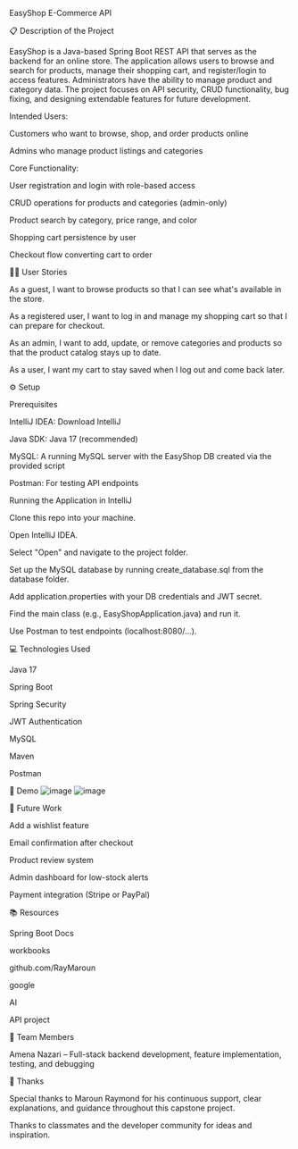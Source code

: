 EasyShop E-Commerce API

📋 Description of the Project

EasyShop is a Java-based Spring Boot REST API that serves as the backend for an online store.
The application allows users to browse and search for products, manage their shopping cart, and register/login to access features. 
Administrators have the ability to manage product and category data. 
The project focuses on API security, CRUD functionality, bug fixing, and designing extendable features for future development.

Intended Users:

Customers who want to browse, shop, and order products online

Admins who manage product listings and categories

Core Functionality:

User registration and login with role-based access

CRUD operations for products and categories (admin-only)

Product search by category, price range, and color

Shopping cart persistence by user

Checkout flow converting cart to order



🧑‍💻 User Stories

As a guest, I want to browse products so that I can see what's available in the store.

As a registered user, I want to log in and manage my shopping cart so that I can prepare for checkout.

As an admin, I want to add, update, or remove categories and products so that the product catalog stays up to date.

As a user, I want my cart to stay saved when I log out and come back later.

⚙️ Setup

Prerequisites

IntelliJ IDEA: Download IntelliJ


Java SDK: Java 17 (recommended)


MySQL: A running MySQL server with the EasyShop DB created via the provided script


Postman: For testing API endpoints


Running the Application in IntelliJ

Clone this repo into your machine.


Open IntelliJ IDEA.


Select "Open" and navigate to the project folder.


Set up the MySQL database by running create_database.sql from the database folder.


Add application.properties with your DB credentials and JWT secret.


Find the main class (e.g., EasyShopApplication.java) and run it.


Use Postman to test endpoints (localhost:8080/...).


💻 Technologies Used

Java 17


Spring Boot


Spring Security


JWT Authentication


MySQL


Maven


Postman


🎥 Demo ![image](https://github.com/user-attachments/assets/689b4933-3a44-42ae-a1b6-100652fc7070)
![image](https://github.com/user-attachments/assets/689b4933-3a44-42ae-a1b6-100652fc7070)





🌱 Future Work

Add a wishlist feature


Email confirmation after checkout


Product review system


Admin dashboard for low-stock alerts


Payment integration (Stripe or PayPal)


📚 Resources

Spring Boot Docs

workbooks

github.com/RayMaroun

google

AI

API project


👥 Team Members

Amena Nazari – Full-stack backend development, feature implementation, testing, and debugging

🙏 Thanks

Special thanks to Maroun Raymond for his continuous support, clear explanations, and guidance throughout this capstone project.


Thanks to classmates and the developer community for ideas and inspiration.


 
